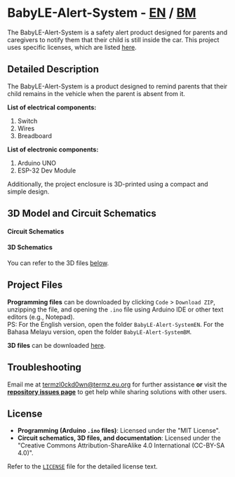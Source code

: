 # BabyLE-Alert-System - <ins>EN</ins> / [BM](https://github.com/TERMZL0ckd0wn/BabyLE-Alert-System/blob/main/README.md)  
The BabyLE-Alert-System is a safety alert product designed for parents and caregivers to notify them that their child is still inside the car. This project uses specific licenses, which are listed [here](#license).  

## Detailed Description  

The BabyLE-Alert-System is a product designed to remind parents that their child remains in the vehicle when the parent is absent from it.  

**List of electrical components:**  

1. Switch  
2. Wires  
3. Breadboard  

**List of electronic components:**  

1. Arduino UNO  
2. ESP-32 Dev Module  

Additionally, the project enclosure is 3D-printed using a compact and simple design.  

## 3D Model and Circuit Schematics  

#### Circuit Schematics  

#### 3D Schematics  

You can refer to the 3D files [below](#project-files).  

## Project Files  

**Programming files** can be downloaded by clicking `Code` > `Download ZIP`, unzipping the file, and opening the `.ino` file using Arduino IDE or other text editors (e.g., Notepad).  
PS: For the English version, open the folder `BabyLE-Alert-SystemEN`. For the Bahasa Melayu version, open the folder `BabyLE-Alert-SystemBM`.  

**3D files** can be downloaded [here]().  

## Troubleshooting  

Email me at termzl0ckd0wn@termz.eu.org for further assistance **or** visit the [**repository issues page**](https://github.com/TERMZL0ckd0wn/BabyLE-Alert-System/issues) to get help while sharing solutions with other users.  

## License  

- **Programming (Arduino `.ino` files)**: Licensed under the "MIT License".  
- **Circuit schematics, 3D files, and documentation**: Licensed under the "Creative Commons Attribution-ShareAlike 4.0 International (CC-BY-SA 4.0)".  

Refer to the [`LICENSE`](https://github.com/TERMZL0ckd0wn/BabyLE-Alert-System/blob/main/LICENSE) file for the detailed license text.  
